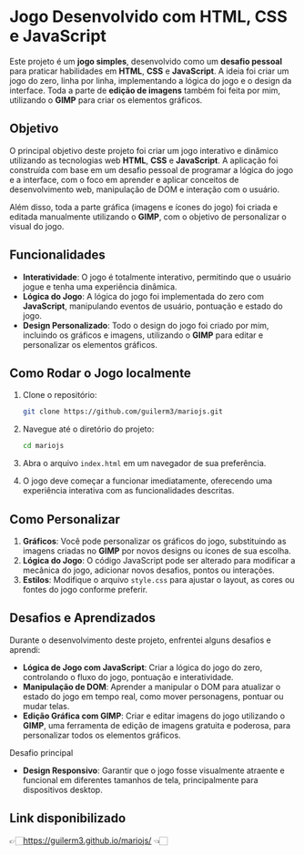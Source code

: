 # Jogo Desenvolvido com HTML, CSS e JavaScript

Este projeto é um **jogo simples**, desenvolvido como um **desafio pessoal** para praticar habilidades em **HTML**, **CSS** e **JavaScript**. A ideia foi criar um jogo do zero, linha por linha, implementando a lógica do jogo e o design da interface. Toda a parte de **edição de imagens** também foi feita por mim, utilizando o **GIMP** para criar os elementos gráficos.

## Objetivo

O principal objetivo deste projeto foi criar um jogo interativo e dinâmico utilizando as tecnologias web **HTML**, **CSS** e **JavaScript**. A aplicação foi construída com base em um desafio pessoal de programar a lógica do jogo e a interface, com o foco em aprender e aplicar conceitos de desenvolvimento web, manipulação de DOM e interação com o usuário.

Além disso, toda a parte gráfica (imagens e ícones do jogo) foi criada e editada manualmente utilizando o **GIMP**, com o objetivo de personalizar o visual do jogo.

## Funcionalidades

- **Interatividade**: O jogo é totalmente interativo, permitindo que o usuário jogue e tenha uma experiência dinâmica.
- **Lógica do Jogo**: A lógica do jogo foi implementada do zero com **JavaScript**, manipulando eventos de usuário, pontuação e estado do jogo.
- **Design Personalizado**: Todo o design do jogo foi criado por mim, incluindo os gráficos e imagens, utilizando o **GIMP** para editar e personalizar os elementos gráficos.

## Como Rodar o Jogo localmente

1. Clone o repositório:
    ```bash
    git clone https://github.com/guilerm3/mariojs.git
    ```

2. Navegue até o diretório do projeto:
    ```bash
    cd mariojs
    ```

3. Abra o arquivo `index.html` em um navegador de sua preferência.

4. O jogo deve começar a funcionar imediatamente, oferecendo uma experiência interativa com as funcionalidades descritas.

## Como Personalizar

1. **Gráficos**: Você pode personalizar os gráficos do jogo, substituindo as imagens criadas no **GIMP** por novos designs ou ícones de sua escolha.
2. **Lógica do Jogo**: O código JavaScript pode ser alterado para modificar a mecânica do jogo, adicionar novos desafios, pontos ou interações.
3. **Estilos**: Modifique o arquivo `style.css` para ajustar o layout, as cores ou fontes do jogo conforme preferir.

## Desafios e Aprendizados

Durante o desenvolvimento deste projeto, enfrentei alguns desafios e aprendi:

- **Lógica de Jogo com JavaScript**: Criar a lógica do jogo do zero, controlando o fluxo do jogo, pontuação e interatividade.
- **Manipulação de DOM**: Aprender a manipular o DOM para atualizar o estado do jogo em tempo real, como mover personagens, pontuar ou mudar telas.
- **Edição Gráfica com GIMP**: Criar e editar imagens do jogo utilizando o **GIMP**, uma ferramenta de edição de imagens gratuita e poderosa, para personalizar todos os elementos gráficos.

Desafio principal

- **Design Responsivo**: Garantir que o jogo fosse visualmente atraente e funcional em diferentes tamanhos de tela, principalmente para dispositivos desktop.

## Link disponibilizado

👉🏻https://guilerm3.github.io/mariojs/ 👈🏻
